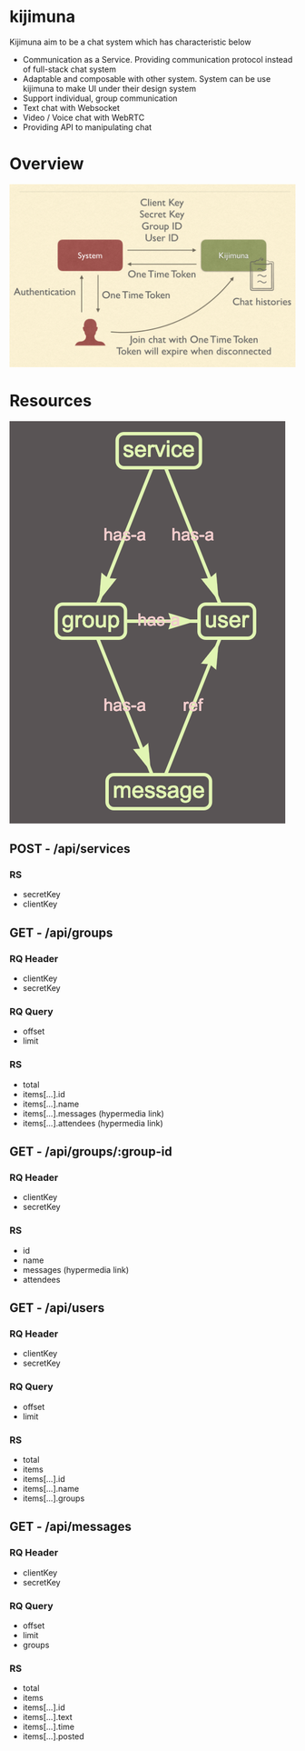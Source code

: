 # kijimuna

Kijimuna aim to be a chat system which has characteristic below

- Communication as a Service. Providing communication protocol instead of full-stack chat system
- Adaptable and composable with other system. System can be use kijimuna to make UI under their design system
- Support individual, group communication
- Text chat with Websocket
- Video / Voice chat with WebRTC
- Providing API to manipulating chat

# Overview

![Overview](https://raw.githubusercontent.com/koikijs/kijimuna/master/docs/overview.png)

# Resources

![Overview](https://raw.githubusercontent.com/koikijs/kijimuna/master/docs/resource.png)

## POST - /api/services

### RS

- secretKey
- clientKey

## GET - /api/groups

### RQ Header

- clientKey
- secretKey

### RQ Query

- offset
- limit

### RS

- total
- items[...].id
- items[...].name
- items[...].messages (hypermedia link)
- items[...].attendees (hypermedia link)

## GET - /api/groups/:group-id

### RQ Header

- clientKey
- secretKey

### RS

- id
- name
- messages (hypermedia link)
- attendees

## GET - /api/users

### RQ Header

- clientKey
- secretKey

### RQ Query

- offset
- limit

### RS

- total
- items
- items[...].id
- items[...].name
- items[...].groups

## GET - /api/messages

### RQ Header

- clientKey
- secretKey

### RQ Query

- offset
- limit
- groups

### RS

- total
- items
- items[...].id
- items[...].text
- items[...].time
- items[...].posted
